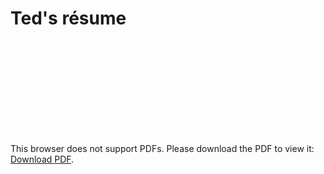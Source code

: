 # Ted's résume

<object data="http://home.thinh.ca/dsresume.pdf" type="application/pdf" width="850px" height="1100px">
    <embed src="http://home.thinh.ca/dsresume.pdf">
        <p>This browser does not support PDFs. Please download the PDF to view it: <a href="http://home.thinh.ca/dsresume.pdf">Download PDF</a>.</p>
    </embed>
</object>

